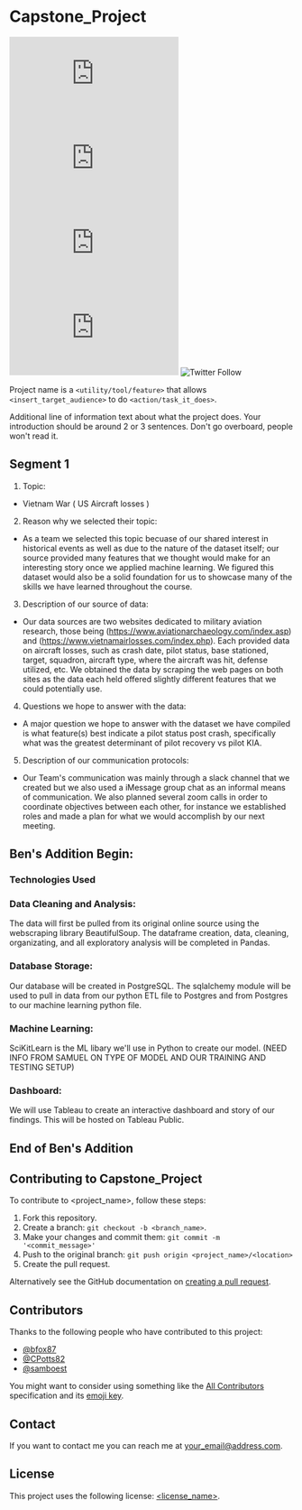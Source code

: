 # Capstone_Project

<!--- These are examples. See https://shields.io for others or to customize this set of shields. You might want to include dependencies, project status and licence info here --->
![GitHub repo size](https://img.shields.io/github/repo-size/scottydocs/README-template.md)
![GitHub contributors](https://img.shields.io/github/contributors/scottydocs/README-template.md)
![GitHub stars](https://img.shields.io/github/stars/scottydocs/README-template.md?style=social)
![GitHub forks](https://img.shields.io/github/forks/scottydocs/README-template.md?style=social)
![Twitter Follow](https://img.shields.io/twitter/follow/scottydocs?style=social)

Project name is a `<utility/tool/feature>` that allows `<insert_target_audience>` to do `<action/task_it_does>`.

Additional line of information text about what the project does. Your introduction should be around 2 or 3 sentences. Don't go overboard, people won't read it.

## Segment 1
1. Topic: 
-    Vietnam War ( US Aircraft losses )
2. Reason why we selected their topic: 
-    As a team we selected this topic becuase of our shared interest in historical events as well as due to the nature of the dataset itself; our source provided many features that we thought would make for an interesting story once we applied machine learning. We figured this dataset would also be a solid foundation for us to showcase many of the skills we have learned throughout the course.
3. Description of our source of data: 
-    Our data sources are two websites dedicated to military aviation research, those being (https://www.aviationarchaeology.com/index.asp) and (https://www.vietnamairlosses.com/index.php). Each provided data on aircraft losses, such as crash date, pilot status, base stationed, target, squadron, aircraft type, where the aircraft was hit, defense utilized, etc. We obtained the data by scraping the web pages on both sites as the data each held offered slightly different features that we could potentially use. 
4. Questions we hope to answer with the data: 
-    A major question we hope to answer with the dataset we have compiled is what feature(s) best indicate a pilot status post crash, specifically what was the greatest determinant of pilot recovery vs pilot KIA.
5. Description of our communication protocols:
-   Our Team's communication was mainly through a slack channel that we created but we also used a iMessage group chat as an informal means of communication. We also planned several zoom calls in order to coordinate objectives between each other, for instance we established roles and made a plan for what we would accomplish by our next meeting.

## Ben's Addition Begin:
### Technologies Used

### Data Cleaning and Analysis:
The data will first be pulled from its original online source using the webscraping library BeautifulSoup. The dataframe creation, data, cleaning, organizating, and all exploratory analysis will be completed in Pandas.

### Database Storage:
Our database will be created in PostgreSQL. The sqlalchemy module will be used to pull in data from our python ETL file to Postgres and from Postgres to our machine learning python file.

### Machine Learning:
SciKitLearn is the ML libary we'll use in Python to create our model. (NEED INFO FROM SAMUEL ON TYPE OF MODEL AND OUR TRAINING AND TESTING SETUP)

### Dashboard:
We will use Tableau to create an interactive dashboard and story of our findings. This will be hosted on Tableau Public.
## End of Ben's Addition

## Contributing to Capstone_Project
<!--- If your README is long or you have some specific process or steps you want contributors to follow, consider creating a separate CONTRIBUTING.md file--->
To contribute to <project_name>, follow these steps:

1. Fork this repository.
2. Create a branch: `git checkout -b <branch_name>`.
3. Make your changes and commit them: `git commit -m '<commit_message>'`
4. Push to the original branch: `git push origin <project_name>/<location>`
5. Create the pull request.

Alternatively see the GitHub documentation on [creating a pull request](https://help.github.com/en/github/collaborating-with-issues-and-pull-requests/creating-a-pull-request).

## Contributors

Thanks to the following people who have contributed to this project:

* [@bfox87](https://github.com/bfox87) 
* [@CPotts82](https://github.com/CPotts82) 
* [@samboest](https://github.com/samboest) 

You might want to consider using something like the [All Contributors](https://github.com/all-contributors/all-contributors) specification and its [emoji key](https://allcontributors.org/docs/en/emoji-key).

## Contact

If you want to contact me you can reach me at <your_email@address.com>.

## License
<!--- If you're not sure which open license to use see https://choosealicense.com/--->

This project uses the following license: [<license_name>](<link>).
